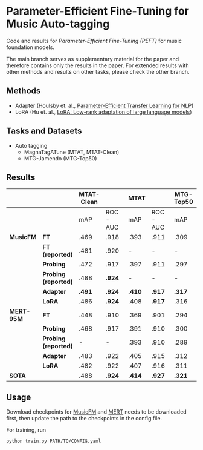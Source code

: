 # Parameter-Efficient Fine-Tuning for Music Auto-tagging

Code and results for *Parameter-Efficient Fine-Tuning (PEFT)* for music foundation models.

The main branch serves as supplementary material for the paper and therefore contains only the results in the paper. For extended results with other methods and results on other tasks, please check the other branch.

## Methods
- Adapter (Houlsby et. al., [Parameter-Efficient Transfer Learning for NLP](https://proceedings.mlr.press/v97/houlsby19a/houlsby19a.pdf))
- LoRA (Hu et. al., [LoRA: Low-rank adaptation of large language models](https://openreview.net/forum?id=nZeVKeeFYf9))

## Tasks and Datasets
- Auto tagging
    - MagnaTagATune (MTAT, MTAT-Clean)
    - MTG-Jamendo (MTG-Top50)

## Results

| | | MTAT-Clean |                | MTAT |                | MTG-Top50 |         |
|-|-|------------|----------------|------|----------------|-----------|---------|
| | | mAP        | ROC-AUC        | mAP  | ROC-AUC        | mAP       | ROC-AUC |
| **MusicFM**  | **FT**                 | .469     | .918     | .393     | .911     | .309     | .837     |
|              | **FT (reported)**      | .481     | .920     | -        | -        | -        | -        |
|              | **Probing**            | .472     | .917     | .397     | .911     | .297     | .833     |
|              | **Probing (reported)** | .488     | **.924** | -        | -        | -        | -        |
|              | **Adapter**            | **.491** | **.924** | **.410** | **.917** | **.317** | **.840** |
|              | **LoRA**               | .486     | **.924** | .408     | **.917** | .316     | **.840** |
| **MERT-95M** | **FT**                 | .448     | .910     | .369     | .901     | .294     | .828     |
|              | **Probing**            | .468     | .917     | .391     | .910     | .300     | .828     |
|              | **Probing (reported)** | -        | -        | .393     | .910     | .289     | .830     |
|              | **Adapter**            | .483     | .922     | .405     | .915     | .312     | **.840** |
|              | **LoRA**               | .482     | .922     | .407     | .916     | .311     | **.840** |
| **SOTA**     |                        | .488     | **.924** | **.414** | **.927** | **.321** | **.843** |


## Usage
Download checkpoints for [MusicFM](https://github.com/minzwon/musicfm) and [MERT](https://huggingface.co/m-a-p/MERT-v1-95M/tree/main) needs to be downloaded first, then update the path to the checkpoints in the config file.

For training, run
```
python train.py PATH/TO/CONFIG.yaml
```